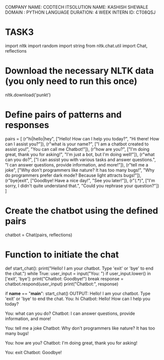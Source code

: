COMPANY NAME: CODTECH ITSOLUTION
NAME: KASHISH SHEWALE
DOMAIN : PYTHON LANGUAGE
DURATION: 4 WEEK
INTERN ID: CT08QSJ
# TASK3
import nltk
import random
import string
from nltk.chat.util import Chat, reflections

# Download the necessary NLTK data (you only need to run this once)
nltk.download('punkt')

# Define pairs of patterns and responses
pairs = [
    (r"hi|hello|hey", ["Hello! How can I help you today?", "Hi there! How can I assist you?"]),
    (r"what is your name?", ["I am a chatbot created to assist you!", "You can call me Chatbot!"]),
    (r"how are you?", ["I'm doing great, thank you for asking!", "I'm just a bot, but I'm doing well!"]),
    (r"what can you do?", ["I can assist you with various tasks and answer questions.", 
                          "I can answer questions, provide information, and more!"]),
    (r"tell me a joke", ["Why don't programmers like nature? It has too many bugs!",
                         "Why do programmers prefer dark mode? Because light attracts bugs!"]),
    (r"bye|exit", ["Goodbye! Have a nice day!", "See you later!"]),
    (r"(.*)", ["I'm sorry, I didn't quite understand that.", "Could you rephrase your question?"])
]

# Create the chatbot using the defined pairs
chatbot = Chat(pairs, reflections)

# Function to initiate the chat
def start_chat():
    print("Hello! I am your chatbot. Type 'exit' or 'bye' to end the chat.")
    while True:
        user_input = input("You: ")
        if user_input.lower() in ['exit', 'bye']:
            print("Chatbot: Goodbye!")
            break
        response = chatbot.respond(user_input)
        print("Chatbot:", response)

if __name__ == "__main__":
    start_chat()
OUTPUT:
Hello! I am your chatbot. Type 'exit' or 'bye' to end the chat.
You: hi
Chatbot: Hello! How can I help you today?

You: what can you do?
Chatbot: I can answer questions, provide information, and more!

You: tell me a joke
Chatbot: Why don't programmers like nature? It has too many bugs!

You: how are you?
Chatbot: I'm doing great, thank you for asking!

You: exit
Chatbot: Goodbye!
